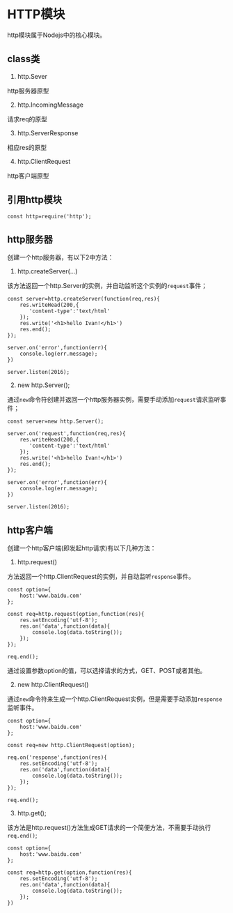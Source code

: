 # HTTP模块

http模块属于Nodejs中的核心模块。

## class类

1. http.Sever

  http服务器原型

2. http.IncomingMessage

  请求req的原型

3. http.ServerResponse

  相应res的原型

4. http.ClientRequest

  http客户端原型

## 引用http模块

```
const http=require('http');
```

## http服务器

创建一个http服务器，有以下2中方法：

1. http.createServer(...)

该方法返回一个http.Server的实例，并自动监听这个实例的`request`事件；

```
const server=http.createServer(function(req,res){
    res.writeHead(200,{
       'content-type':'text/html'
    });
    res.write('<h1>hello Ivan!</h1>')
    res.end();
});

server.on('error',function(err){
    console.log(err.message);
})

server.listen(2016);
```

2. new http.Server();

通过`new`命令符创建并返回一个http服务器实例，需要手动添加`request`请求监听事件；

```
const server=new http.Server();

server.on('request',function(req,res){
    res.writeHead(200,{
       'content-type':'text/html'
    });
    res.write('<h1>hello Ivan!</h1>')
    res.end();
});

server.on('error',function(err){
    console.log(err.message);
})

server.listen(2016);
```

## http客户端

创建一个http客户端(即发起http请求)有以下几种方法：

1. http.request()

方法返回一个http.ClientRequest的实例，并自动监听`response`事件。

```
const option={
    host:'www.baidu.com'
};

const req=http.request(option,function(res){
    res.setEncoding('utf-8');
    res.on('data',function(data){
        console.log(data.toString());
    });
});

req.end();
```

通过设置参数option的值，可以选择请求的方式，GET、POST或者其他。

2. new http.ClientRequest()

通过`new`命令符来生成一个http.ClientRequest实例，但是需要手动添加`response`监听事件。

```
const option={
    host:'www.baidu.com'
};

const req=new http.ClientRequest(option);

req.on('response',function(res){
    res.setEncoding('utf-8');
    res.on('data',function(data){
        console.log(data.toString());
    });
});

req.end();
```

3. http.get();

该方法是http.request()方法生成GET请求的一个简便方法，不需要手动执行`req.end()`;

```
const option={
    host:'www.baidu.com'
};

const req=http.get(option,function(res){
    res.setEncoding('utf-8');
    res.on('data',function(data){
        console.log(data.toString());
    });
})
```
